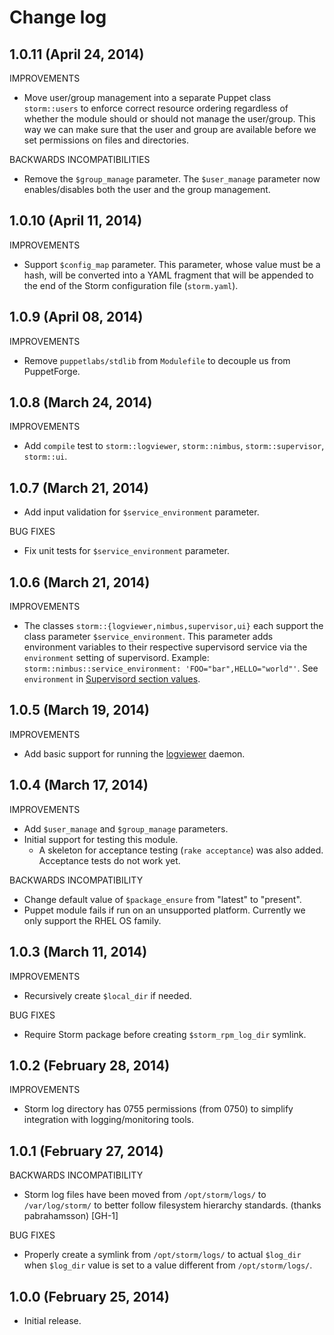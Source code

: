 # Change log

## 1.0.11 (April 24, 2014)

IMPROVEMENTS

* Move user/group management into a separate Puppet class `storm::users` to enforce correct resource ordering
  regardless of whether the module should or should not manage the user/group.  This way we can make sure that the user
  and group are available before we set permissions on files and directories.

BACKWARDS INCOMPATIBILITIES

* Remove the `$group_manage` parameter.  The `$user_manage` parameter now enables/disables both the user and the group
  management.


## 1.0.10 (April 11, 2014)

IMPROVEMENTS

* Support `$config_map` parameter.  This parameter, whose value must be a hash, will be converted into a YAML fragment
  that will be appended to the end of the Storm configuration file (`storm.yaml`).


## 1.0.9 (April 08, 2014)

IMPROVEMENTS

* Remove `puppetlabs/stdlib` from `Modulefile` to decouple us from PuppetForge.


## 1.0.8 (March 24, 2014)

IMPROVEMENTS

* Add `compile` test to `storm::logviewer`, `storm::nimbus`, `storm::supervisor`, `storm::ui`.


## 1.0.7 (March 21, 2014)

* Add input validation for `$service_environment` parameter.

BUG FIXES

* Fix unit tests for `$service_environment` parameter.


## 1.0.6 (March 21, 2014)

IMPROVEMENTS

* The classes `storm::{logviewer,nimbus,supervisor,ui}` each support the class parameter `$service_environment`.  This
  parameter adds environment variables to their respective supervisord service via the `environment` setting of
  supervisord.  Example: `storm::nimbus::service_environment: 'FOO="bar",HELLO="world"'`.  See `environment` in
  [Supervisord section values](http://www.supervisord.org/configuration.html#supervisord-section-values).


## 1.0.5 (March 19, 2014)

IMPROVEMENTS

* Add basic support for running the [logviewer](http://storm.incubator.apache.org/2013/12/08/storm090-released.html)
  daemon.


## 1.0.4 (March 17, 2014)

IMPROVEMENTS

* Add `$user_manage` and `$group_manage` parameters.
* Initial support for testing this module.
    * A skeleton for acceptance testing (`rake acceptance`) was also added.  Acceptance tests do not work yet.

BACKWARDS INCOMPATIBILITY

* Change default value of `$package_ensure` from "latest" to "present".
* Puppet module fails if run on an unsupported platform.  Currently we only support the RHEL OS family.


## 1.0.3 (March 11, 2014)

IMPROVEMENTS

* Recursively create `$local_dir` if needed.

BUG FIXES

* Require Storm package before creating `$storm_rpm_log_dir` symlink.


## 1.0.2 (February 28, 2014)

IMPROVEMENTS

* Storm log directory has 0755 permissions (from 0750) to simplify integration with logging/monitoring tools.


## 1.0.1 (February 27, 2014)

BACKWARDS INCOMPATIBILITY

* Storm log files have been moved from `/opt/storm/logs/` to `/var/log/storm/` to better follow filesystem hierarchy
  standards. (thanks pabrahamsson) [GH-1]

BUG FIXES

* Properly create a symlink from `/opt/storm/logs/` to actual `$log_dir` when `$log_dir` value is set to a value
  different from `/opt/storm/logs/`.


## 1.0.0 (February 25, 2014)

* Initial release.
